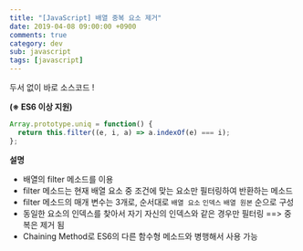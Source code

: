 ```yaml
---
title: "[JavaScript] 배열 중복 요소 제거"
date: 2019-04-08 09:00:00 +0900
comments: true
category: dev
sub: javascript
tags: [javascript]
---
```


두서 없이 바로 소스코드 !

**(※ ES6 이상 지원)**

```js
Array.prototype.uniq = function() {
  return this.filter((e, i, a) => a.indexOf(e) === i);
};
```

**설명**
- 배열의 filter 메소드를 이용
- filter 메소드는 현재 배열 요소 중 조건에 맞는 요소만 필터링하여 반환하는 메소드
- filter 메소드의 매개 변수는 3개로, 순서대로 `배열 요소` `인덱스` `배열 원본` 순으로 구성
- 동일한 요소의 인덱스를 찾아서 자기 자신의 인덱스와 같은 경우만 필터링 ==> 중복은 제거 됨
- Chaining Method로 ES6의 다른 함수형 메소드와 병행해서 사용 가능
